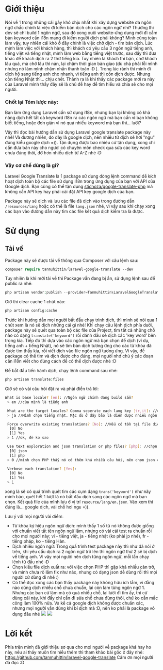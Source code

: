 # Giới thiệu
Nói về 1 trong những cái gây khó chịu nhất khi xây dựng website đa ngôn ngữ chắc chính là việc đi kiếm bản dịch cho các ngôn ngữ nhỉ? Thường thì dev sẽ chỉ build 1 ngôn ngữ, sau đó xong xuôi website-ứng dụng mới đi cầm bản keyword cần i18n mang đi kiếm người dịch phải không? Mình cũng toàn làm vậy, tuy nhiên cái khó ở đây chính là việc chờ dịch - tìm bản dịch. Lúc mình làm việc với khách hàng, thì khách có yêu cầu 3 ngôn ngữ tiếng anh, tiếng việt và tiếng nhật, mình làm web bằng tiếng việt trước, sau đấy thì đưa khác để khách dịch ra 2 thứ tiếng kia. Tuy nhiên là khách thì bận, chờ khách lâu quá, mà chờ lâu thì nản, lại chậm thời gian bàn giao (dù chả phải lỗi mình nhưng nó làm mình chậm nhận thanh toán :D ). Trong lúc rảnh thì mình đi dịch hộ sang tiếng anh cho nhanh, vì tiếng anh thì còn dịch được. Nhưng còn tiếng Nhật thì... chịu chết. Thành ra là khi thấy các package mới ra này của Laravel mình thấy đây sẽ là chủ đề hay để tìm hiểu và chia sẻ cho mọi người.
### Chốt lại Tóm lược này:
Bạn làm ứng dụng Laravel cần sử dụng i18n, nhưng bạn lại không có khả năng dịch hết tất cả keyword i18n ra các ngôn ngữ mà bạn cần vì bạn không biết tiếng, hoặc đơn giản vì nó quá nhiều keyword mà bạn thì... lười?

Vậy thì đọc bài hướng dẫn sử dụng Laravel google translate package này nhé! Và đương nhiên, do đây là google dịch, nên nhiều từ dịch sẽ hơi "ngu" đúng kiểu google dịch =)). Tận dụng được bao nhiêu cứ tận dụng, xong chỉ cần đưa bản này cho người có chuyên môn check qua sửa các key word chưa đúng thôi, đỡ hơn nhiều dịch từ A-Z nhé :D
### Vậy cơ chế dùng là gì?
Laravel Google Translate là 1 package sử dụng dòng lệnh command để kích hoạt dịch toàn bộ các file sử dụng i18n trong ứng dụng của bạn với API của Google dịch. Bạn cũng có thể tận dụng [stichoza/google-translate-php](https://github.com/Stichoza/google-translate-php) mà không cần API key hay phải cài đặt API key google dịch của bạn.

Package này sẽ dịch và lưu các file đã dịch vào trong đường dẫn `/resources/lang` hoặc có thể là file `lang.json` nhé, vì vậy sau khi chạy xong các bạn vào đường dẫn này tìm các file kết quả dịch kiểm tra là được.
# Sử dụng
## Tải về

Package này sẽ được tải về thông qua Composer với câu lệnh sau:
```php
composer require tanmuhittin/laravel-google-translate --dev
```
Tuy nhiên là khi mới tải về thì Package vẫn đang bị ẩn, sử dụng lệnh sau để public ra nhé:
```php
php artisan vendor:publish --provider=Tanmuhittin\LaravelGoogleTranslate\LaravelGoogleTranslateServiceProvider
```
Giờ thì clear cache 1 chút nào:
```php
php artisan config:cache
```
Trước khi hướng dẫn mọi người bắt đầu chạy trình dịch, thì mình sẽ nói qua 1 chút xem là nó sẽ dịch những cái gì nhé! Khi chạy câu lệnh dịch phía dưới, package này sẽ quét qua toàn bộ các file của Project, tìm tất cả những chỗ nào có dạng `translate('keyword')` rồi đánh dấu sẽ dịch các 'key word' bên trong kia. Tiếp đó thì dựa vào các ngôn ngữ mà bạn chọn để dịch (ví dụ, tiếng anh + tiếng Nhật), nó sẽ tìm bản dịch tương ứng cho các từ khóa đã được tìm thấy kia, rồi viết dịch vào file ngôn ngữ tương ứng. Vì vậy, để package có thể tìm và dịch được cho đúng, mọi người nhớ chú ý các đoạn cần i18n viết cho đúng cách để có thể dịch được nhé :D

Để bắt đầu tiến hành dịch, chạy lệnh command sau nhé:
```php
php artisan translate:files
```
Giờ sẽ có vài câu hỏi đặt ra và phải điền trả lời:
```bash
What is base locale? [en]: //Ngôn ngữ chính đang build sẵn?
 > en //của mình là tiếng anh

 What are the target locales? Comma seperate each lang key [tr,it]: //chọn ngôn ngữ để dịch sang
 > ja //Mình chọn tiếng nhật. Mặc dù ở đây bảo là điền được nhiều ngôn ngữ, nhưng mình thấy là cứ ngôn ngữ thứ 2 là bị dịch về tiếng anh, nên khuyên mọi nguời làm từng ngôn ngữ thôi

 Force overwrite existing translations? [No]: //Nếu có tồn tại file dịch trước đấy thì cho viết đè lên nhé?
  [0] No
  [1] Yes
 > 1 //ok, đè ko sao

 Use text exploration and json translation or php files? [php]: //chọn dạng file dịch sẽ xuất ra
  [0] json
  [1] php
 > 0 //mình chọn PHP thấy nó có thêm khá nhiều câu hỏi, nên chọn json cho nhanh, mà không hiểu sao chọn php toàn bị lỗi ko dịch được 

 Verbose each translation? [Yes]:
  [0] No
  [1] Yes
 > 1

```
xong là sẽ có quá trình quét tìm các cụm dạng `trans('keyword')` như nãy mình bảo, quét hết 1 lượt là nó bắt đầu dịch sang các ngôn ngữ mà bạn chọn. Kết quả file của mình lưu ở vị trí `resource/lang/en.json`. Vào xem thì đúng là... google dịch, vài chỗ hơi ngu =)).

Lưu ý với mọi người vài điểm:
* Từ khóa ký hiệu ngôn ngữ dịch: mình thấy 1 số từ nó không được giống với chuẩn viết tắt tên ngôn ngữ lắm, nhưng có vài cái test ra chuẩn rồi cho mọi người này: vi - tiếng việt, ja - tiếng nhật (ko phải jp nhé), fr - tiếng pháp, ko - tiếng Hàn.
* Dịch nhiều ngôn ngữ: Trong quấ trình test package này thì như đã nói ở trên, khi yêu cầu dịch ra 2 ngôn ngữ trở lên thì ngôn ngữ thứ 2 sẽ bị dịch về tiếng anh. Vì vậy mọi người nên dịch từng ngôn ngữ, mỗi lần chạy lệnh từ đầu nhé :D
* Chọn kiểu file dịch xuất ra: với việc chọn PHP thì gặp khá nhiều cản trở, và mình chưa rõ lắm fix như nào, nhưng có dạng json dễ dùng rồi thì mọi người cứ dùng đi nhé :)
* Có thể đọc xong các bạn thấy package này không hữu ích lắm, vì đằng nào cũng dịch nhiều chỗ chưa chuẩn, lại còn làm từng ngôn ngữ 1. Nhưng các bạn cứ làm mà có quá nhiều chỗ, lại lười đi tìm ấy, thì cứ dùng cái này, khi đấy chỉ cần đi sửa chỗ chưa đúng thôi, chứ ko cần mắc công làm 100% nữa. Và kể cả google dịch không được chuẩn xác, nhưng mọi người vẫn dùng khi bí dịch mà :D, nên ko phải là package vô dụng đâu nhé
![](https://images.viblo.asia/531aa9e0-ecfa-4ffe-b3be-2eb054da0819.png)
![](https://images.viblo.asia/969591a8-d5ff-4b09-af7d-079a110bfa27.png)
# Lời kết
Phía trên mình đã giới thiệu sơ qua cho mọi người về package khá hay ho này, nếu ai thấy muốn tìm hiểu thêm thì tham khảo bài gốc ở đây nhé: https://github.com/tanmuhittin/laravel-google-translate
Cảm ơn mọi người đã đọc :D